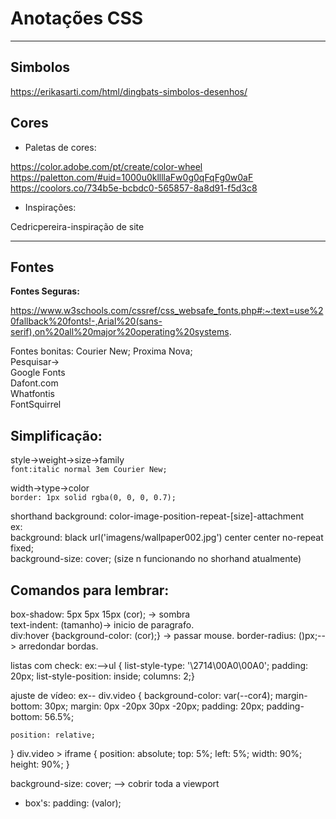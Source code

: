 # Anotações CSS
***
## Simbolos  
https://erikasarti.com/html/dingbats-simbolos-desenhos/
## Cores
* Paletas de cores:

https://color.adobe.com/pt/create/color-wheel
https://paletton.com/#uid=1000u0kllllaFw0g0qFqFg0w0aF
https://coolors.co/734b5e-bcbdc0-565857-8a8d91-f5d3c8

* Inspirações:

Cedricpereira-inspiração de site
***
## Fontes

__Fontes Seguras:__ 

https://www.w3schools.com/cssref/css_websafe_fonts.php#:~:text=use%20fallback%20fonts!-,Arial%20(sans-serif),on%20all%20major%20operating%20systems.

Fontes bonitas: Courier New; Proxima Nova;<br>Pesquisar-><br>
Google Fonts<br>Dafont.com<br>Whatfontis<br>FontSquirrel

## Simplificação:<br>
style->weight->size->family <br> `font:italic normal 3em Courier New;`

 width->type->color<br>`border: 1px solid rgba(0, 0, 0, 0.7);`

shorthand background:  color-image-position-repeat-[size]-attachment  
ex:  
background: black url('imagens/wallpaper002.jpg') center center no-repeat fixed;  
background-size: cover;   (size n funcionando no shorhand atualmente)
 ## Comandos para lembrar:

box-shadow: 5px 5px 15px (cor); -> sombra  
text-indent: (tamanho)-> inicio de paragrafo.  
div:hover {background-color: (cor);} -> passar mouse.
border-radius: ()px;--> arredondar bordas.

listas com check:
ex:-->ul {
    list-style-type: '\2714\00A0\00A0';
    padding: 20px;
    list-style-position: inside;
    columns: 2;}

ajuste de vídeo: ex--
div.video {
    background-color: var(--cor4);
    margin-bottom: 30px;
    margin: 0px -20px 30px -20px;
    padding: 20px;
    padding-bottom: 56.5%;
    
    position: relative;
}
div.video > iframe {
    position: absolute;
    top: 5%;
    left: 5%;
    width: 90%;
    height: 90%;
}

background-size: cover; --> cobrir toda a viewport

* box's: 
padding: (valor);

